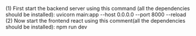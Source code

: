 (1) First start the backend server using this command (all the dependencies should be installed):
      uvicorn main:app --host 0.0.0.0 --port 8000 --reload
(2) Now start the frontend react using this comment(all the dependencies should be installed):
      npm run dev

